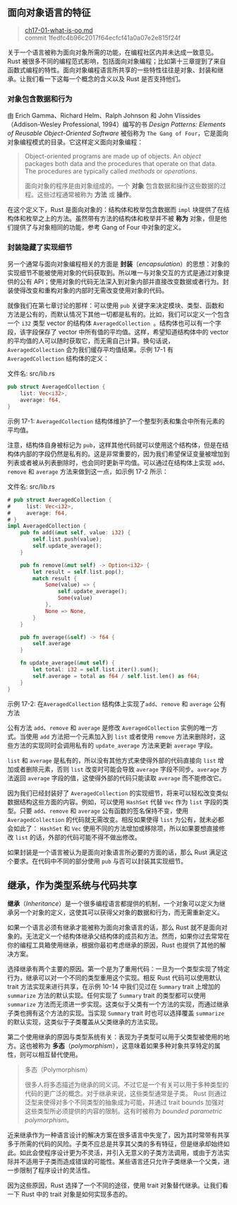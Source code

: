 ## 面向对象语言的特征

> [ch17-01-what-is-oo.md](https://github.com/rust-lang/book/blob/master/src/ch17-01-what-is-oo.md)
> <br>
> commit 1fedfc4b96c2017f64ecfcf41a0a07e2e815f24f

关于一个语言被称为面向对象所需的功能，在编程社区内并未达成一致意见。Rust 被很多不同的编程范式影响，包括面向对象编程；比如第十三章提到了来自函数式编程的特性。面向对象编程语言所共享的一些特性往往是对象、封装和继承。让我们看一下这每一个概念的含义以及 Rust 是否支持他们。

### 对象包含数据和行为

由 Erich Gamma、Richard Helm、Ralph Johnson 和 John Vlissides（Addison-Wesley Professional, 1994）编写的书 *Design Patterns: Elements of Reusable Object-Oriented Software* 被俗称为 `The Gang of Four`，它是面向对象编程模式的目录。它这样定义面向对象编程：

> Object-oriented programs are made up of objects. An *object* packages both
> data and the procedures that operate on that data. The procedures are
> typically called *methods* or *operations*.
>
> 面向对象的程序是由对象组成的。一个 **对象** 包含数据和操作这些数据的过程。这些过程通常被称为 **方法** 或 **操作**。

在这个定义下，Rust 是面向对象的：结构体和枚举包含数据而 `impl` 块提供了在结构体和枚举之上的方法。虽然带有方法的结构体和枚举并不被 **称为** 对象，但是他们提供了与对象相同的功能，参考 Gang of Four 中对象的定义。

### 封装隐藏了实现细节

另一个通常与面向对象编程相关的方面是 **封装**（*encapsulation*）的思想：对象的实现细节不能被使用对象的代码获取到。所以唯一与对象交互的方式是通过对象提供的公有 API；使用对象的代码无法深入到对象内部并直接改变数据或者行为。封装使得改变和重构对象的内部时无需改变使用对象的代码。

就像我们在第七章讨论的那样：可以使用 `pub` 关键字来决定模块、类型、函数和方法是公有的，而默认情况下其他一切都是私有的。比如，我们可以定义一个包含一个 `i32` 类型 vector 的结构体 `AveragedCollection `。结构体也可以有一个字段，该字段保存了 vector 中所有值的平均值。这样，希望知道结构体中的 vector 的平均值的人可以随时获取它，而无需自己计算。换句话说，`AveragedCollection` 会为我们缓存平均值结果。示例 17-1 有 `AveragedCollection` 结构体的定义：

<span class="filename">文件名: src/lib.rs</span>

```rust
pub struct AveragedCollection {
    list: Vec<i32>,
    average: f64,
}
```

<span class="caption">示例 17-1: `AveragedCollection` 结构体维护了一个整型列表和集合中所有元素的平均值。</span>

注意，结构体自身被标记为 `pub`，这样其他代码就可以使用这个结构体，但是在结构体内部的字段仍然是私有的。这是非常重要的，因为我们希望保证变量被增加到列表或者被从列表删除时，也会同时更新平均值。可以通过在结构体上实现 `add`、`remove` 和 `average` 方法来做到这一点，如示例 17-2 所示：

<span class="filename">文件名: src/lib.rs</span>

```rust
# pub struct AveragedCollection {
#     list: Vec<i32>,
#     average: f64,
# }
impl AveragedCollection {
    pub fn add(&mut self, value: i32) {
        self.list.push(value);
        self.update_average();
    }

    pub fn remove(&mut self) -> Option<i32> {
        let result = self.list.pop();
        match result {
            Some(value) => {
                self.update_average();
                Some(value)
            },
            None => None,
        }
    }

    pub fn average(&self) -> f64 {
        self.average
    }

    fn update_average(&mut self) {
        let total: i32 = self.list.iter().sum();
        self.average = total as f64 / self.list.len() as f64;
    }
}
```

<span class="caption">示例 17-2: 在`AveragedCollection` 结构体上实现了`add`、`remove` 和 `average` 公有方法</span>

公有方法 `add`、`remove` 和 `average` 是修改 `AveragedCollection` 实例的唯一方式。当使用 `add` 方法把一个元素加入到 `list` 或者使用 `remove` 方法来删除时，这些方法的实现同时会调用私有的 `update_average` 方法来更新 `average` 字段。

`list` 和 `average` 是私有的，所以没有其他方式来使得外部的代码直接向 `list` 增加或者删除元素，否则 `list` 改变时可能会导致 `average` 字段不同步。`average` 方法返回 `average` 字段的值，这使得外部的代码只能读取 `average` 而不能修改它。

因为我们已经封装好了 `AveragedCollection` 的实现细节，将来可以轻松改变类似数据结构这些方面的内容。例如，可以使用 `HashSet` 代替 `Vec` 作为 `list` 字段的类型。只要 `add`、`remove` 和 `average` 公有函数的签名保持不变，使用 `AveragedCollection` 的代码就无需改变。相反如果使得 `list` 为公有，就未必都会如此了： `HashSet` 和 `Vec` 使用不同的方法增加或移除项，所以如果要想直接修改 `list` 的话，外部的代码可能不得不做出修改。

如果封装是一个语言被认为是面向对象语言所必要的方面的话，那么 Rust 满足这个要求。在代码中不同的部分使用 `pub` 与否可以封装其实现细节。

## 继承，作为类型系统与代码共享

**继承**（*Inheritance*）是一个很多编程语言都提供的机制，一个对象可以定义为继承另一个对象的定义，这使其可以获得父对象的数据和行为，而无需重新定义。

如果一个语言必须有继承才能被称为面向对象语言的话，那么 Rust 就不是面向对象的。无法定义一个结构体继承父结构体的成员和方法。然而，如果你过去常常在你的编程工具箱使用继承，根据你最初考虑继承的原因，Rust 也提供了其他的解决方案。

选择继承有两个主要的原因。第一个是为了重用代码：一旦为一个类型实现了特定行为，继承可以对一个不同的类型重用这个实现。相反 Rust 代码可以使用默认 trait 方法实现来进行共享，在示例 10-14 中我们见过在 `Summary` trait 上增加的 `summarize` 方法的默认实现。任何实现了 `Summary` trait 的类型都可以使用 `summarize` 方法而无须进一步实现。这类似于父类有一个方法的实现，而通过继承子类也拥有这个方法的实现。当实现 `Summary` trait 时也可以选择覆盖 `summarize` 的默认实现，这类似于子类覆盖从父类继承的方法实现。

第二个使用继承的原因与类型系统有关：表现为子类型可以用于父类型被使用的地方。这也被称为 **多态**（*polymorphism*），这意味着如果多种对象共享特定的属性，则可以相互替代使用。

> 多态（Polymorphism）
>
> 很多人将多态描述为继承的同义词。不过它是一个有关可以用于多种类型的代码的更广泛的概念。对于继承来说，这些类型通常是子类。
> Rust 则通过泛型来使得对多个不同类型的抽象成为可能，并通过 trait bounds 加强对这些类型所必须提供的内容的限制。这有时被称为 *bounded parametric polymorphism*。

近来继承作为一种语言设计的解决方案在很多语言中失宠了，因为其时常带有共享多于所需的代码的风险。子类不应总是共享其父类的多有特征，但是继承却始终如此。如此会使程序设计更为不灵活，并引入无意义的子类方法调用，或由于方法实际并不适用于子类而造成错误的可能性。某些语言还只允许子类继承一个父类，进一步限制了程序设计的灵活性。

因为这些原因，Rust 选择了一个不同的途径，使用 trait 对象替代继承。让我们看一下 Rust 中的 trait 对象是如何实现多态的。
